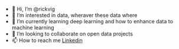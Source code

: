 - 👋 Hi, I’m @rickvig
- 👀 I’m interested in data, wheraver these data where
- 🌱 I’m currently learning deep learning and how to enhance data to machine learning
- 💞️ I’m looking to collaborate on open data projects
- 📫 How to reach me [Linkedin](https://www.linkedin.com/in/henriquevignando/)

<!---
rickvig/rickvig is a ✨ special ✨ repository because its `README.md` (this file) appears on your GitHub profile.
You can click the Preview link to take a look at your changes.
--->
